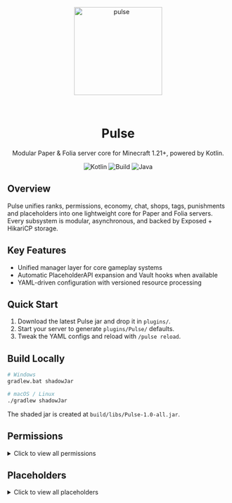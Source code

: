 <p align="center">
  <img src="https://github.com/user-attachments/assets/03b5894d-6281-4459-82d3-0b8b1f025d25" alt="pulse" width="200">
</p>
﻿<h1 align="center">Pulse</h1>
<p align="center">Modular Paper & Folia server core for Minecraft 1.21+, powered by Kotlin.</p>
<p align="center">
  <img alt="Kotlin" src="https://img.shields.io/badge/Kotlin-2.2.20-7F52FF?logo=kotlin&logoColor=white" />
  <img alt="Build" src="https://img.shields.io/badge/Gradle-Shadow-green?logo=gradle&logoColor=white" />
  <img alt="Java" src="https://img.shields.io/badge/Java-21-orange?logo=openjdk&logoColor=white" />
</p>

## Overview
Pulse unifies ranks, permissions, economy, chat, shops, tags, punishments and placeholders into one lightweight core for Paper and Folia servers. Every subsystem is modular, asynchronous, and backed by Exposed + HikariCP storage.

## Key Features
- Unified manager layer for core gameplay systems
- Automatic PlaceholderAPI expansion and Vault hooks when available
- YAML-driven configuration with versioned resource processing

## Quick Start
1. Download the latest Pulse jar and drop it in `plugins/`.
2. Start your server to generate `plugins/Pulse/` defaults.
3. Tweak the YAML configs and reload with `/pulse reload`.

## Build Locally
```bash
# Windows
gradlew.bat shadowJar

# macOS / Linux
./gradlew shadowJar
```
The shaded jar is created at `build/libs/Pulse-1.0-all.jar`.

## Permissions
<details>
<summary>Click to view all permissions</summary>

### Root Permissions
- `pulse.*` - All pulse permissions
- `pulse.admin` - Administrator access to pulse
- `pulse.chat.color` - Use color codes in chat messages

### Rank Permissions
- `pulse.rank` - Access to rank commands (includes all sub-permissions)
- `pulse.rank.create` - Create new ranks
- `pulse.rank.delete` - Delete existing ranks
- `pulse.rank.set` - Set player ranks
- `pulse.rank.info` - View rank information
- `pulse.rank.list` - List all ranks
- `pulse.rank.permission` - Manage rank permissions
- `pulse.rank.reload` - Reload rank system

### Permission Management
- `pulse.permission` - Access to permission commands (includes all sub-permissions)
- `pulse.permission.add` - Add permissions to players
- `pulse.permission.remove` - Remove permissions from players
- `pulse.permission.deny` - Deny permissions for players
- `pulse.permission.check` - Check player permissions
- `pulse.permission.list` - List player permissions

### Gamemode Permissions
- `pulse.gamemode` - Change gamemode (includes all sub-permissions)
- `pulse.gamemode.creative` - Change to creative mode
- `pulse.gamemode.survival` - Change to survival mode
- `pulse.gamemode.adventure` - Change to adventure mode
- `pulse.gamemode.spectator` - Change to spectator mode
- `pulse.gamemode.others` - Change others' gamemode

### Punishment Permissions
- `pulse.punishment` - All punishment permissions (includes all sub-permissions)
- `pulse.punishment.kick` - Kick players
- `pulse.punishment.warn` - Warn players
- `pulse.punishment.warns` - View player warnings
- `pulse.punishment.unwarn` - Remove warnings
- `pulse.punishment.mute` - Mute players
- `pulse.punishment.unmute` - Unmute players
- `pulse.punishment.freeze` - Freeze/unfreeze players
- `pulse.punishment.tempban` - Temporarily ban players
- `pulse.punishment.ban` - Permanently ban players
- `pulse.punishment.unban` - Unban players
- `pulse.punishment.ipban` - IP ban players
- `pulse.punishment.tempipban` - Temporarily IP ban players

### Economy Permissions
- `pulse.coin` - Access to coin commands (includes pay permission)
- `pulse.coin.add` - Add coins to players
- `pulse.coin.remove` - Remove coins from players
- `pulse.coin.set` - Set player coin balances
- `pulse.coin.pay` - Pay other players
- `pulse.coin.top` - View balance leaderboard
- `pulse.coin.others` - Check other players' balances

### Shop Permissions
- `pulse.shop` - Access to shop (includes use permission)
- `pulse.shop.use` - Use the shop
- `pulse.shop.reload` - Reload shop configuration
- `pulse.shop.list` - List shop items

### Tag Permissions
- `pulse.tag` - Access to tag commands (includes all sub-permissions)
- `pulse.tag.others` - View other players' tags
- `pulse.tag.give` - Give tags to players
- `pulse.tag.remove` - Remove tags from players
- `pulse.tag.create` - Create new tags
- `pulse.tag.edit` - Edit existing tags
- `pulse.tag.delete` - Delete tags
- `pulse.tag.reload` - Reload tag system

### Grant Permissions
- `pulse.grant` - Access to grant command GUI for managing player ranks

### Playtime Permissions
- `pulse.playtime` - View own playtime
- `pulse.playtime.others` - View other players' playtime

</details>

## Placeholders
<details>
<summary>Click to view all placeholders</summary>

All placeholders use the format `%pulse_<placeholder>%`

### Rank Information
- `%pulse_rank%` - Player's rank ID
- `%pulse_rank_name%` - Player's rank name
- `%pulse_rank_prefix%` - Player's rank prefix
- `%pulse_rank_suffix%` - Player's rank suffix
- `%pulse_rank_weight%` - Player's rank weight
- `%pulse_rank_is_default%` - Whether player has default rank (true/false)

### Player Display
- `%pulse_player_formatted%` - Formatted player display name
- `%pulse_player_display%` - Player display name (alias)
- `%pulse_player_prefix%` - Player's prefix
- `%pulse_player_suffix%` - Player's suffix
- `%pulse_player_name_formatted%` - Player name with prefix and suffix

### Permission Information
- `%pulse_permissions_count%` - Total permissions count
- `%pulse_permissions_total%` - Total permissions count (alias)
- `%pulse_permissions_player_count%` - Player-specific permissions count
- `%pulse_permissions_rank_count%` - Rank permissions count
- `%pulse_permissions_denied_count%` - Denied permissions count

### Economy
- `%pulse_balance%` - Player's balance (formatted with currency symbol)
- `%pulse_money%` - Player's balance (alias)
- `%pulse_balance_raw%` - Player's balance (raw number)
- `%pulse_currency_name%` - Currency name (singular)
- `%pulse_currency_name_plural%` - Currency name (plural)
- `%pulse_currency_symbol%` - Currency symbol

### Server Statistics
- `%pulse_players_total%` - Total players in database
- `%pulse_players_online%` - Current online players
- `%pulse_ranks_total%` - Total ranks
- `%pulse_default_rank%` - Default rank ID

### Time
- `%pulse_last_seen%` - Time since player was last seen

### Playtime
- `%pulse_playtime%` - Player's playtime (formatted)
- `%pulse_playtime_raw%` - Player's playtime in milliseconds
- `%pulse_playtime_hours%` - Player's playtime in hours (2 decimals)
- `%pulse_playtime_minutes%` - Player's playtime in minutes
- `%pulse_playtime_seconds%` - Player's playtime in seconds

### Dynamic Placeholders
- `%pulse_has_permission_<permission>%` - Check if player has permission (true/false)
- `%pulse_rank_players_online_<rank>%` - Online players with specific rank
- `%pulse_rank_players_total_<rank>%` - Total players with specific rank
- `%pulse_rank_weight_<rank>%` - Weight of specific rank
- `%pulse_rank_prefix_<rank>%` - Prefix of specific rank
- `%pulse_rank_suffix_<rank>%` - Suffix of specific rank
- `%pulse_rank_display_<rank>%` - Display name of specific rank
- `%pulse_has_balance_<amount>%` - Check if player has balance amount (true/false)
- `%pulse_balance_formatted_<amount>%` - Format a specific amount with currency symbol

</details>